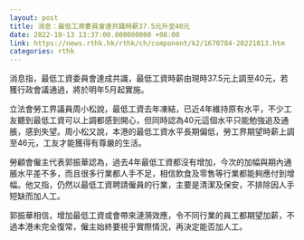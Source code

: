 ```yaml
---
layout: post
title: 消息：最低工資委員會達共識時薪37.5元升至40元
date: 2022-10-13 13:37:00.000000000 +08:00
link: https://news.rthk.hk/rthk/ch/component/k2/1670784-20221013.htm
categories: rthk
---
```


消息指，最低工資委員會達成共識，最低工資時薪由現時37.5元上調至40元，若獲行政會議通過，將於明年5月起實施。

立法會勞工界議員周小松說，最低工資去年凍結，已近4年維持原有水平，不少工友聽到最低工資可以上調都感到開心，但同時認為40元這個水平只能勉強追及通脹，感到失望。周小松又說，本港的最低工資水平長期偏低，勞工界期望時薪上調至46元，工友才能獲得有尊嚴的生活。

勞顧會僱主代表郭振華認為，過去4年最低工資都沒有增加，今次的加幅與期內通脹水平差不多，而且很多行業都人手不足，相信飲食及零售等行業都能夠應付到增幅。他又指，仍然以最低工資聘請僱員的行業，主要是清潔及保安，不排除因人手短缺而加人工。

郭振華相信，增加最低工資或會帶來漣漪效應，令不同行業的員工都期望加薪，不過本港未完全復常，僱主始終要視乎實際情況，再決定能否加人工。
